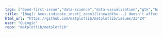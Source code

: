 ```yaml
---
tags: ["Good-first-issue","data-science","data-visualization","gtk","hacktoberfest","matplotlib","plotting","python","qt","tk","wx"]
title: "[Bug]: Axes.indicate_inset[_zoom](linewidth=...) doesn't affect connectors"
html_url: "https://github.com/matplotlib/matplotlib/issues/23424"
user: "QuLogic"
repo: "matplotlib/matplotlib"
---
```



